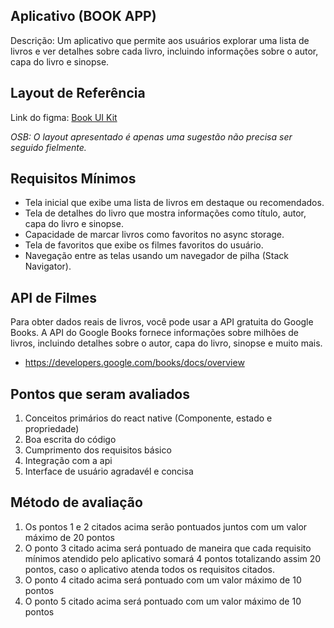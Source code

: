 
## Aplicativo (BOOK APP)

Descrição: Um aplicativo que permite aos usuários explorar uma lista de livros e ver detalhes sobre cada livro, incluindo informações sobre o autor, capa do livro e sinopse.

## Layout de Referência

Link do figma: [Book UI Kit](https://www.figma.com/file/wRuIfhaLKNLv6QglrJWJos/Booby-The-book-app-(Community)?type=design&node-id=0-1&mode=design&t=slAGaCjvN5wct6AP-0)

*OSB: O layout apresentado é apenas uma sugestão não precisa ser seguido fielmente.*

## Requisitos Mínimos

- Tela inicial que exibe uma lista de livros em destaque ou recomendados.
- Tela de detalhes do livro que mostra informações como título, autor, capa do livro e sinopse.
- Capacidade de marcar livros como favoritos no async storage.
- Tela de favoritos que exibe os filmes favoritos do usuário.
- Navegação entre as telas usando um navegador de pilha (Stack Navigator).

## API de Filmes

Para obter dados reais de livros, você pode usar a API gratuita do Google Books. A API do Google Books fornece informações sobre milhões de livros, incluindo detalhes sobre o autor, capa do livro, sinopse e muito mais.

- https://developers.google.com/books/docs/overview


## Pontos que seram avaliados

1. Conceitos primários do react native (Componente, estado e propriedade)
2. Boa escrita do código
3. Cumprimento dos requisitos básico
4. Integração com a api
5. Interface de usuário agradavél e concisa

## Método de avaliação

1. Os pontos 1 e 2 citados acima serão pontuados juntos com um valor máximo de 20 pontos
2. O ponto 3 citado acima será pontuado de maneira que cada requisito mínimos atendido pelo aplicativo somará 4 pontos totalizando assim 20 pontos, caso o aplicativo atenda todos os requisitos citados.
3. O ponto 4 citado acima será pontuado com um valor máximo de 10 pontos
4. O ponto 5 citado acima será pontuado com um valor máximo de 10 pontos
